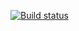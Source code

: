 [![Build status](https://ci.appveyor.com/api/projects/status/ayyse2k7rnb9ys01?svg=true)](https://ci.appveyor.com/project/Vasse87/selenide)